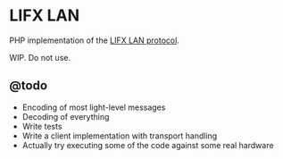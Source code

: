 # LIFX LAN

PHP implementation of the [LIFX LAN protocol](https://lan.developer.lifx.com/docs/introduction).

WIP. Do not use.

## @todo

- Encoding of most light-level messages
- Decoding of everything
- Write tests
- Write a client implementation with transport handling
- Actually try executing some of the code against some real hardware

